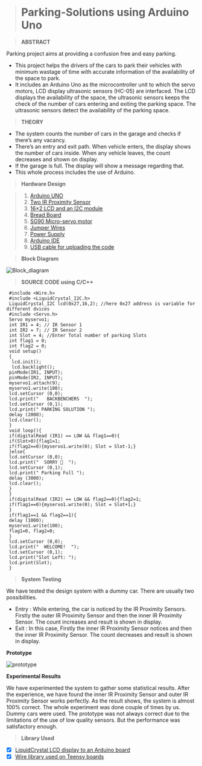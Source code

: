 ># Parking-Solutions using Arduino Uno

>**ABSTRACT**

Parking project aims at providing a confusion free and easy parking.
*	This project helps the drivers of the cars to park their vehicles with minimum wastage of time with accurate information of the availability of the space to park.
*	It includes an Arduino Uno as the microcontroller unit to which the servo motors, LCD display ultrasonic sensors (HC-05) are interfaced. The LCD displays the availability of the space, the ultrasonic sensors keeps the check of the number of cars entering and exiting the parking space. The ultrasonic sensors detect the availability of the parking space.

>**THEORY**

*	The system counts the number of cars in the garage and checks if there’s any vacancy.
*	There’s an entry and exit path. When vehicle enters, the display shows the number of cars inside. When any vehicle leaves, the count decreases and shown on display.
*	If the garage is full. The display will show a message regarding that. 
*	This whole process includes the use of Arduino.

>**Hardware Design**

>1.	[Arduino UNO](https://store-usa.arduino.cc/products/arduino-uno-rev3/?selectedStore=us)
>2.	[Two IR Proximity Sensor]()
>3.	[16×2 LCD and an I2C module]()
>4.	[Bread Board]()
>5.	[SG90 Micro-servo motor]()
>6.	[Jumper Wires]()
>7.  [Power Supply]()
>8.  [Arduino IDE]()
>9.  [USB cable for uploading the code]()

>**Block Diagram**

![Block_diagram](https://techatronic.com/wp-content/uploads/2021/08/03333-1024x702.jpg)


>**SOURCE CODE using C/C++**

```// The BackBenchers
 #include <Wire.h>           
 #include <LiquidCrystal_I2C.h>    
 LiquidCrystal_I2C lcd(0x27,16,2); //here 0x27 address is variable for different dvices  
 #include <Servo.h>   
 Servo myservo1;  
 int IR1 = 4; // IR Sensor 1  
 int IR2 = 7; // IR Sensor 2  
 int Slot = 4; //Enter Total number of parking Slots  
 int flag1 = 0;  
 int flag2 = 0;  
 void setup()  
 {  
  lcd.init();      
  lcd.backlight();  
 pinMode(IR1, INPUT);  
 pinMode(IR2, INPUT);  
 myservo1.attach(9);  
 myservo1.write(100);  
 lcd.setCursor (0,0);  
 lcd.print("   BACKBENCHERS  ");  
 lcd.setCursor (0,1);  
 lcd.print(" PARKING SOLUTION ");  
 delay (2000);  
 lcd.clear();   
 }  
 void loop(){   
 if(digitalRead (IR1) == LOW && flag1==0){  
 if(Slot>0){flag1=1;  
 if(flag2==0){myservo1.write(0); Slot = Slot-1;}  
 }else{  
 lcd.setCursor (0,0);  
 lcd.print("  SORRY 🙁  ");   
 lcd.setCursor (0,1);  
 lcd.print(" Parking Full ");   
 delay (3000);  
 lcd.clear();   
 }  
 }  
 if(digitalRead (IR2) == LOW && flag2==0){flag2=1;  
 if(flag1==0){myservo1.write(0); Slot = Slot+1;}  
 }  
 if(flag1==1 && flag2==1){  
 delay (1000);  
 myservo1.write(100);  
 flag1=0, flag2=0;  
 }  
 lcd.setCursor (0,0);  
 lcd.print("  WELCOME!  ");  
 lcd.setCursor (0,1);  
 lcd.print("Slot Left: ");  
 lcd.print(Slot);  
 }  
 ```

>**System Testing**

We have tested the design system with a dummy car. There are usually two possibilities.
*	Entry : While entering, the car is noticed by the IR Proximity Sensors. Firstly the outer IR Proximity Sensor and then the inner IR Proximity Sensor. The count increases and result is shown in display.
*	Exit : In this case, Firstly the inner IR Proximity Sensor notices and then the inner IR Proximity Sensor. The count decreases and result is shown in display.

**Prototype**

![prototype](https:bcbc.jpg)



**Experimental Results**

We have experimented the system to gather some statistical results. After the experience, we have found the inner IR Proximity Sensor and outer IR Proximity Sensor works perfectly. As the result shows, the system is almost 100% correct. The whole experiment was done couple of times by us. Dummy cars were used. The prototype was not always correct due to the limitations of the use of low quality sensors. But the performance was satisfactory enough.

>**Library Used**

- [x] [LiquidCrystal LCD display to an Arduino board](https://github.com/PaulStoffregen/Wire)
- [x] [Wire library used on Teensy boards](https://github.com/fdebrabander/Arduino-LiquidCrystal-I2C-library)
